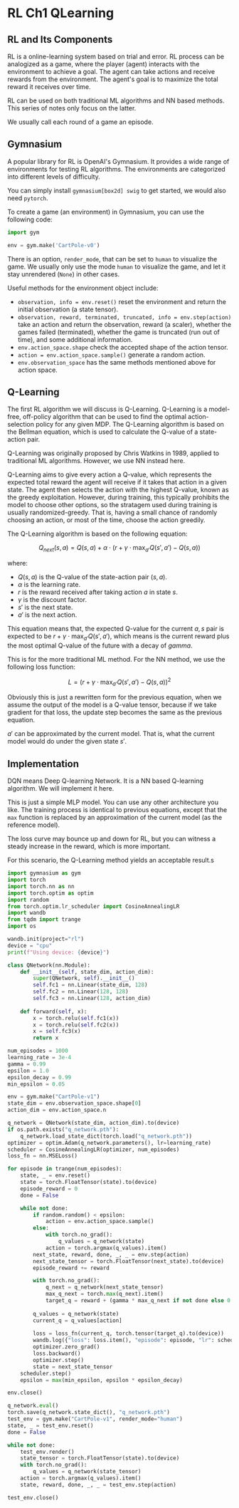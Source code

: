 # RL Ch1 QLearning

## RL and Its Components

RL is a online-learning system based on trial and error. RL process can be analogized as a game, where the player (agent) interacts with the environment to achieve a goal. The agent can take actions and receive rewards from the environment. The agent's goal is to maximize the total reward it receives over time.

RL can be used on both traditional ML algorithms and NN based methods. This series of notes only focus on the latter.

We usually call each round of a game an episode.

## Gymnasium

A popular library for RL is OpenAI's Gymnasium. It provides a wide range of environments for testing RL algorithms. The environments are categorized into different levels of difficulty.

You can simply install `gymnasium[box2d] swig` to get started, we would also need `pytorch`.

To create a game (an environment) in Gymnasium, you can use the following code:

```python
import gym

env = gym.make('CartPole-v0')
```

There is an option, `render_mode`, that can be set to `human` to visualize the game. We usually only use the mode `human` to visualize the game, and let it stay unrendered (`None`) in other cases.

Useful methods for the environment object include:

- `observation, info = env.reset()` reset the environment and return the initial observation (a state tensor).
- `observation, reward, terminated, truncated, info = env.step(action)` take an action and return the observation, reward (a scaler), whether the games failed (terminated), whether the game is truncated (run out of time), and some additional information.
- `env.action_space.shape` check the accepted shape of the action tensor.
- `action = env.action_space.sample()` generate a random action.
- `env.observation_space` has the same methods mentioned above for action space.

## Q-Learning

The first RL algorithm we will discuss is Q-Learning. Q-Learning is a model-free, off-policy algorithm that can be used to find the optimal action-selection policy for any given MDP. The Q-Learning algorithm is based on the Bellman equation, which is used to calculate the Q-value of a state-action pair.

Q-Learning was originally proposed by Chris Watkins in 1989, applied to traditional ML algorithms. However, we use NN instead here.

Q-Learning aims to give every action a Q-value, which represents the expected total reward the agent will receive if it takes that action in a given state. The agent then selects the action with the highest Q-value, known as the greedy exploitation. However, during training, this typically prohibits the model to choose other options, so the stratagem used during training is usually randomized-greedy. That is, having a small chance of randomly choosing an action, or most of the time, choose the action greedily.

The Q-Learning algorithm is based on the following equation:

$$Q_{next}(s, a) = Q(s, a) + \alpha \cdot (r + \gamma \cdot \max_{a'} Q(s', a') - Q(s, a))$$

where:

- $Q(s, a)$ is the Q-value of the state-action pair $(s, a)$.
- $\alpha$ is the learning rate.
- $r$ is the reward received after taking action $a$ in state $s$.
- $\gamma$ is the discount factor.
- $s'$ is the next state.
- $a'$ is the next action.

This equation means that, the expected Q-value for the current $a, s$ pair is expected to be $r + \gamma \cdot \max_{a'} Q(s', a')$, which means is the current reward plus the most optimal Q-value of the future with a decay of $gamma$.

This is for the more traditional ML method. For the NN method, we use the following loss function:

$$L = \left( r + \gamma \cdot \max_{a'} Q(s', a') - Q(s, a) \right)^2$$

Obviously this is just a rewritten form for the previous equation, when we assume the output of the model is a Q-value tensor, because if we take gradient for that loss, the update step becomes the same as the previous equation.

$a'$ can be approximated by the current model. That is, what the current model would do under the given state $s'$.

## Implementation

DQN means Deep Q-learning Network. It is a NN based Q-learning algorithm. We will implement it here.

This is just a simple MLP model. You can use any other architecture you like. The training process is identical to previous equations, except that the `max` function is replaced by an approximation of the current model (as the reference model).

The loss curve may bounce up and down for RL, but you can witness a steady increase in the reward, which is more important.

For this scenario, the Q-Learning method yields an acceptable result.s

```python
import gymnasium as gym
import torch
import torch.nn as nn
import torch.optim as optim
import random
from torch.optim.lr_scheduler import CosineAnnealingLR
import wandb
from tqdm import trange
import os

wandb.init(project="rl")
device = "cpu"
print(f"Using device: {device}")

class QNetwork(nn.Module):
    def __init__(self, state_dim, action_dim):
        super(QNetwork, self).__init__()
        self.fc1 = nn.Linear(state_dim, 128)  
        self.fc2 = nn.Linear(128, 128) 
        self.fc3 = nn.Linear(128, action_dim)
    
    def forward(self, x):
        x = torch.relu(self.fc1(x))
        x = torch.relu(self.fc2(x))
        x = self.fc3(x)
        return x

num_episodes = 1000
learning_rate = 3e-4
gamma = 0.99
epsilon = 1.0  
epsilon_decay = 0.99 
min_epsilon = 0.05

env = gym.make("CartPole-v1")
state_dim = env.observation_space.shape[0]
action_dim = env.action_space.n 

q_network = QNetwork(state_dim, action_dim).to(device)
if os.path.exists("q_network.pth"):
    q_network.load_state_dict(torch.load("q_network.pth"))
optimizer = optim.Adam(q_network.parameters(), lr=learning_rate)
scheduler = CosineAnnealingLR(optimizer, num_episodes)
loss_fn = nn.MSELoss()

for episode in trange(num_episodes):
    state, _ = env.reset() 
    state = torch.FloatTensor(state).to(device) 
    episode_reward = 0 
    done = False

    while not done:
        if random.random() < epsilon:
            action = env.action_space.sample()
        else:
            with torch.no_grad():
                q_values = q_network(state)
            action = torch.argmax(q_values).item()
        next_state, reward, done, _, _ = env.step(action)
        next_state_tensor = torch.FloatTensor(next_state).to(device) 
        episode_reward += reward

        with torch.no_grad():
            q_next = q_network(next_state_tensor)
            max_q_next = torch.max(q_next).item()
            target_q = reward + (gamma * max_q_next if not done else 0.0)
        
        q_values = q_network(state)
        current_q = q_values[action]
        
        loss = loss_fn(current_q, torch.tensor(target_q).to(device)) 
        wandb.log({"loss": loss.item(), "episode": episode, "lr": scheduler.get_last_lr()[0], "epsilon": epsilon, "reward": episode_reward})
        optimizer.zero_grad()
        loss.backward()
        optimizer.step()
        state = next_state_tensor
    scheduler.step()
    epsilon = max(min_epsilon, epsilon * epsilon_decay)

env.close()

q_network.eval()
torch.save(q_network.state_dict(), "q_network.pth")
test_env = gym.make("CartPole-v1", render_mode="human")
state, _ = test_env.reset()
done = False

while not done:
    test_env.render()
    state_tensor = torch.FloatTensor(state).to(device)
    with torch.no_grad():
        q_values = q_network(state_tensor)
    action = torch.argmax(q_values).item()
    state, reward, done, _, _ = test_env.step(action)

test_env.close()
```
